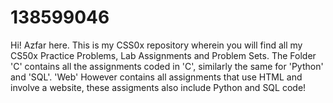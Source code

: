 # 138599046
Hi! Azfar here. This is my CSS0x repository wherein you will find all my CS50x Practice Problems, Lab Assignments and Problem Sets.
The Folder 'C' contains all the assignments coded in 'C', similarly the same for 'Python' and 'SQL'.
'Web' However contains all assignments that use HTML and involve a website, these assigments also include Python and SQL code!
